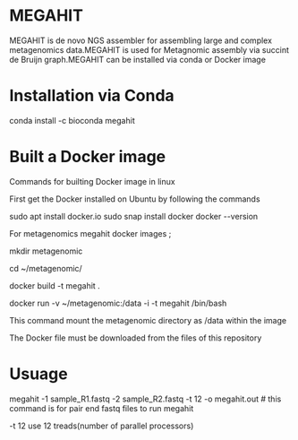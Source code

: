 # MEGAHIT


MEGAHIT is de novo NGS assembler for assembling large and complex metagenomics data.MEGAHIT is used for Metagnomic assembly via succint de Bruijn graph.MEGAHIT can be installed via conda or Docker image

# Installation via Conda

conda install -c bioconda megahit

# Built a Docker image
Commands for builting Docker image in linux 

First get the Docker installed on Ubuntu by following the commands

sudo apt install docker.io
sudo snap install docker
docker --version

For metagenomics megahit docker images ;

mkdir metagenomic

cd ~/metagenomic/

docker build -t megahit .

docker run -v ~/metagenomic:/data -i -t megahit /bin/bash

This command mount the metagenomic directory as /data within the image

The Docker file must be downloaded from the files of this repository

# Usuage

megahit -1 sample_R1.fastq -2 sample_R2.fastq -t 12 -o megahit.out # this command is for pair end fastq files to run megahit

-t 12 use 12 treads(number of parallel processors)







